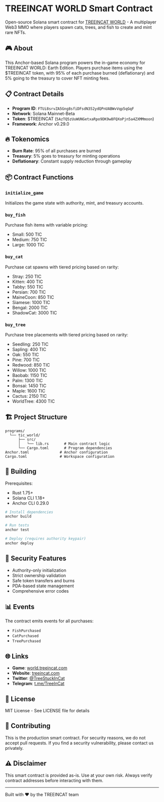 # TREEINCAT WORLD Smart Contract

Open-source Solana smart contract for [TREEINCAT WORLD](https://world.treeincat.com) - A multiplayer Web3 MMO where players spawn cats, trees, and fish to create and mint rare NFTs.

## 🎮 About

This Anchor-based Solana program powers the in-game economy for TREEINCAT WORLD: Earth Edition. Players purchase items using the $TREEINCAT token, with 95% of each purchase burned (deflationary) and 5% going to the treasury to cover NFT minting fees.

## 📋 Contract Details

- **Program ID**: `FTUi8srvZA5Gng8sfiDFsdN352ydQPnUABWvVqp5qGqF`
- **Network**: Solana Mainnet-Beta
- **Token**: $TREEINCAT (`5AzTQ5zUuWUNGetxaRpo9DK9w8FQXoPjn5a4ZXMMmoon`)
- **Framework**: Anchor v0.29.0

## 🔥 Tokenomics

- **Burn Rate**: 95% of all purchases are burned
- **Treasury**: 5% goes to treasury for minting operations
- **Deflationary**: Constant supply reduction through gameplay

## 📦 Contract Functions

### `initialize_game`

Initializes the game state with authority, mint, and treasury accounts.

### `buy_fish`

Purchase fish items with variable pricing:
- Small: 500 TIC
- Medium: 750 TIC
- Large: 1000 TIC

### `buy_cat`

Purchase cat spawns with tiered pricing based on rarity:
- Stray: 250 TIC
- Kitten: 400 TIC
- Tabby: 550 TIC
- Persian: 700 TIC
- MaineCoon: 850 TIC
- Siamese: 1000 TIC
- Bengal: 2000 TIC
- ShadowCat: 3000 TIC

### `buy_tree`

Purchase tree placements with tiered pricing based on rarity:
- Seedling: 250 TIC
- Sapling: 400 TIC
- Oak: 550 TIC
- Pine: 700 TIC
- Redwood: 850 TIC
- Willow: 1000 TIC
- Baobab: 1150 TIC
- Palm: 1300 TIC
- Bonsai: 1450 TIC
- Maple: 1600 TIC
- Cactus: 2150 TIC
- WorldTree: 4300 TIC

## 🏗️ Project Structure

```
programs/
  └── tic_world/
      ├── src/
      │   └── lib.rs       # Main contract logic
      └── Cargo.toml       # Program dependencies
Anchor.toml              # Anchor configuration
Cargo.toml               # Workspace configuration
```

## 🔧 Building

Prerequisites:

- Rust 1.75+
- Solana CLI 1.18+
- Anchor CLI 0.29.0

```bash
# Install dependencies
anchor build

# Run tests
anchor test

# Deploy (requires authority keypair)
anchor deploy
```

## 🔐 Security Features

- Authority-only initialization
- Strict ownership validation
- Safe token transfers and burns
- PDA-based state management
- Comprehensive error codes

## 📊 Events

The contract emits events for all purchases:

- `FishPurchased`
- `CatPurchased`
- `TreePurchased`

## 🌐 Links

- **Game**: [world.treeincat.com](https://world.treeincat.com)
- **Website**: [treeincat.com](https://treeincat.com)
- **Twitter**: [@TreeStuckInCat](https://x.com/TreeStuckInCat)
- **Telegram**: [t.me/TreeInCat](https://t.me/TreeInCat)

## 📄 License

MIT License - See LICENSE file for details

## 🤝 Contributing

This is the production smart contract. For security reasons, we do not accept pull requests. If you find a security vulnerability, please contact us privately.

## ⚠️ Disclaimer

This smart contract is provided as-is. Use at your own risk. Always verify contract addresses before interacting with them.

---

Built with ❤️ by the TREEINCAT team
